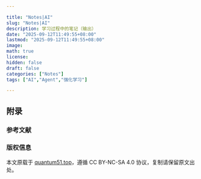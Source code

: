 ```yaml
---

title: "Notes|AI"
slug: "Notes|AI"
description: 学习过程中的笔记（输出） 
date: "2025-09-12T11:49:55+08:00"
lastmod: "2025-09-12T11:49:55+08:00"
image: 
math: true
license: 
hidden: false
draft: false 
categories: ["Notes"]
tags: ["AI","Agent","强化学习"]

---
```


## 附录

### 参考文献

### 版权信息

本文原载于 [quantum51.top](https://quantum51.top)，遵循 CC BY-NC-SA 4.0 协议，复制请保留原文出处。

